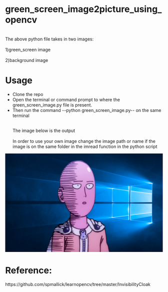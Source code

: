 # green_screen_image2picture_using_opencv
<br> The above python file takes in two images:</br>
  <br>  1)green_screen image </br><br> 2)background image </br>
 # Usage
 <ul>
<li>Clone the repo</li>
<li>Open the terminal or command prompt to where the green_screen_image.py file is present.</li>
<li>Then run the command --python green_screen_image.py-- on the same terminal </li>
</ul>
<ul>
  <br> The image below is the output</br>
    <br>In order to use your own image change the image path or name if the image is on the same folder in the imread function in the python script</br>
</ul>

![image](https://github.com/nishalk01/green_screen_image2picture_using_opencv/blob/master/out1.jpg )
# Reference:
 <link>https://github.com/spmallick/learnopencv/tree/master/InvisibilityCloak</link>
